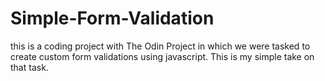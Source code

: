 # Simple-Form-Validation

this is a coding project with The Odin Project in which we were tasked to create custom form validations using javascript. This is my simple take on that task. 